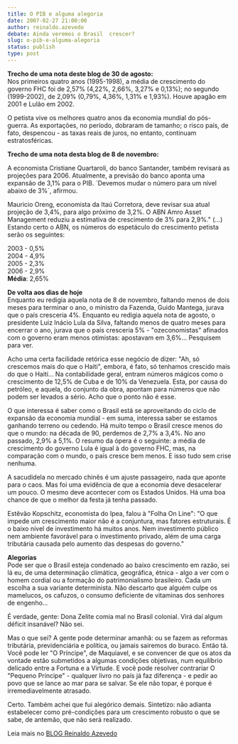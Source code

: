 ```yaml
---
title: O PIB e alguma alegoria
date: 2007-02-27 21:00:00
author: reinaldo.azevedo
debate: Ainda veremos o Brasil  crescer?
slug: o-pib-e-alguma-alegoria
status: publish 
type: post
---
```


  
**Trecho de uma nota deste blog de 30 de agosto:**  
Nos primeiros quatro anos (1995-1998), a média de crescimento do governo FHC foi de 2,57% (4,22%, 2,66%, 3,27% e 0,13%); no segundo (1999-2002), de 2,09% (0,79%, 4,36%, 1,31% e 1,93%). Houve apagão em 2001 e Lulão em 2002.   
  
O petista vive os melhores quatro anos da economia mundial do pós-guerra. As exportações, no período, dobraram de tamanho; o risco país, de fato, despencou - as taxas reais de juros, no entanto, continuam estratosféricas.  
  
**Trecho de uma nota desta blog de 8 de novembro:**  
  
A economista Cristiane Quartaroli, do banco Santander, também revisará as projeções para 2006. Atualmente, a previsão do banco aponta uma expansão de 3,1% para o PIB. ´Devemos mudar o número para um nível abaixo de 3%´, afirmou.   
  
Mauricio Oreng, economista da Itaú Corretora, deve revisar sua atual projeção de 3,4%, para algo próximo de 3,2%. O ABN Amro Asset Management reduziu a estimativa de crescimento de 3% para 2,9%." (...) Estando certo o ABN, os números do espetáculo do crescimento petista serão os seguintes:  
  
2003 - 0,5%  
2004 - 4,9%  
2005 - 2,3%  
2006 - 2,9%  
**Média**: 2,65%  
  
**De volta aos dias de hoje**  
Enquanto eu redigia aquela nota de 8 de novembro, faltando menos de dois meses para terminar o ano, o ministro da Fazenda, Guido Mantega, jurava que o país cresceria 4%. Enquanto eu redigia aquela nota de agosto, o presidente Luiz Inácio Lula da Silva, faltando menos de quatro meses para encerrar o ano, jurava que o país cresceria 5% - "ozeconomistas" afinados com o governo eram menos otimistas: apostavam em 3,6%... Pesquisem para ver.  
  
Acho uma certa facilidade retórica esse negócio de dizer: "Ah, só crescemos mais do que o Haiti", embora, é fato, só tenhamos crescido mais do que o Haiti... Na contabilidade geral, entram números mágicos como o crescimento de 12,5% de Cuba e de 10% da Venezuela. Esta, por causa do petróleo, e aquela, do conjunto da obra, apontam para números que não podem ser levados a sério. Acho que o ponto não é esse.  
  
O que interessa é saber como o Brasil está se aproveitando do ciclo de expansão da economia mundial - em suma, interessa saber se estamos ganhando terreno ou cedendo. Há muito tempo o Brasil cresce menos do que o mundo: na década de 90, perdemos de 2,7% a 3,4%. No ano passado, 2,9% a 5,1%. O resumo da ópera é o seguinte: a média de crescimento do governo Lula é igual à do governo FHC, mas, na comparação com o mundo, o país cresce bem menos. E isso tudo sem crise nenhuma.  
  
A sacudidela no mercado chinês é um ajuste passageiro, nada que aponte para o caos. Mas foi uma evidência de que a economia deve desacelerar um pouco. O mesmo deve acontecer com os Estados Unidos. Há uma boa chance de que o melhor da festa já tenha passado.  
  
Estêvão Kopschitz, economista do Ipea, falou à "Folha On Line": "O que impede um crescimento maior não é a conjuntura, mas fatores estruturais. É o baixo nível de investimento há muitos anos. Nem investimento público nem ambiente favorável para o investimento privado, além de uma carga tributária causada pelo aumento das despesas do governo."  
  
**Alegorias**  
Pode ser que o Brasil esteja condenado ao baixo crescimento em razão, sei lá eu, de uma determinação climática, geográfica, étnica - algo a ver com o homem cordial ou a formação do patrimonialismo brasileiro. Cada um escolha a sua variante determinista. Não descarto que alguém culpe os mamelucos, os cafuzos, o consumo deficiente de vitaminas dos senhores de engenho...  
  
É verdade, gente: Dona Zelite comia mal no Brasil colonial. Virá daí algum déficit insanável? Não sei.  
  
Mas o que sei? A gente pode determinar amanhã: ou se fazem as reformas tributária, previdenciária e política, ou jamais sairemos do buraco. Então tá. Você pode ler "O Príncipe", de Maquiavel, e se convencer de que os atos da vontade estão submetidos a algumas condições objetivas, num equilíbrio delicado entre a Fortuna e a Virtude. E você pode resolver contrariar O "Pequeno Príncipe" - qualquer livro no país já faz diferença - e pedir ao povo que se lance ao mar para se salvar. Se ele não topar, é porque é irremediavelmente atrasado.  
  
Certo. Também achei que fui alegórico demais. Sintetizo: não adianta estabelecer como pré-condições para um crescimento robusto o que se sabe, de antemão, que não será realizado.  
  
Leia mais no [BLOG Reinaldo Azevedo](http://veja.abril.com.br/blogs/reinaldo/)
